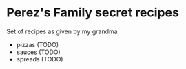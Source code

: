 # Perez's Family secret recipes

Set of recipes as given by my grandma

- pizzas (TODO)
- sauces (TODO)
- spreads (TODO)
